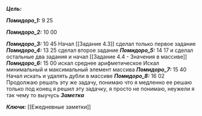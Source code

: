 
***Цель:***  

***Помидоро_1:*** 9 25

***Помидоро_2:*** 10 00 

***Помидоро_3:*** 10 45
Начал [[Задание 4.3]]
сделал только первое задание 
***Помидоро_4:*** 13 25
сделал второе задание
***Помидоро_5:*** 14 17 
и сделал остальные два задания
и начал [[Задание 4.4 - Значения в массиве]]
***Помидоро_6:*** 15 00
искал среднее арифметическое
Искал минимальный и максимальный элемент массива
***Помидоро_7:*** 15 40
Начал искать и удалять дубли в массиве
***Помидоро_8:*** 16 02
Продолжаю решать эту же задачу, понимаю что я медленно ее решаю
только под конец я решил эту  задачку, я просто не понимаю, неужели я так чему то выучусь
***Заметка*** 


***Ключи:*** [[Ежедневные заметки]]